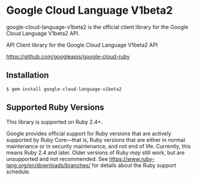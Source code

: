 # Google Cloud Language V1beta2

google-cloud-language-v1beta2 is the official client library for the Google Cloud Language V1beta2 API.

API Client library for the Google Cloud Language V1beta2 API

https://github.com/googleapis/google-cloud-ruby

## Installation

```
$ gem install google-cloud-language-v1beta2
```

## Supported Ruby Versions

This library is supported on Ruby 2.4+.

Google provides official support for Ruby versions that are actively supported
by Ruby Core—that is, Ruby versions that are either in normal maintenance or
in security maintenance, and not end of life. Currently, this means Ruby 2.4
and later. Older versions of Ruby _may_ still work, but are unsupported and not
recommended. See https://www.ruby-lang.org/en/downloads/branches/ for details
about the Ruby support schedule.
